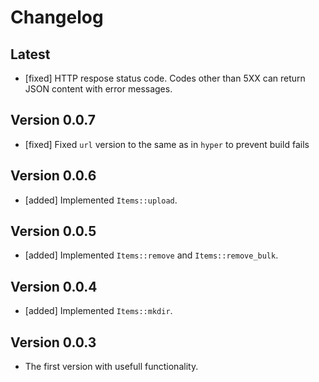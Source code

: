 # Changelog

## Latest

- [fixed] HTTP respose status code. Codes other than 5XX can return JSON content with error messages.

## Version 0.0.7

- [fixed] Fixed `url` version to the same as in `hyper` to prevent build fails

## Version 0.0.6

- [added] Implemented `Items::upload`.

## Version 0.0.5

- [added] Implemented `Items::remove` and `Items::remove_bulk`.

## Version 0.0.4

- [added] Implemented `Items::mkdir`.

## Version 0.0.3

- The first version with usefull functionality.
